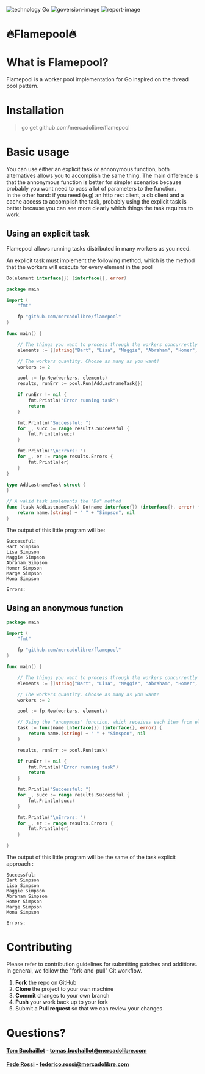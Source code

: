 ![technology Go](https://img.shields.io/badge/technology-go-blue.svg)
![goversion-image](https://img.shields.io/badge/Go-1.12+-00ADD8.svg)
![report-image](https://goreportcard.com/badge/github.com/mercadolibre/flamepool)

# :fire:Flamepool:fire:  

# What is Flamepool?
Flamepool is a worker pool implementation for Go inspired on the thread pool pattern.
# Installation
> go get github.com/mercadolibre/flamepool

# Basic usage
You can use either an explicit task or annonymous function, both alternatives allows you to accomplish the same thing. The main difference is that the annonymous function is better for simpler scenarios because probably you wont need to pass a lot of parameters to the function.  
In the other hand: if you need (e.g) an http rest client, a db client and a cache access to accomplish the task, probably using the explicit task is better because you can see more clearly which things the task requires to work.

## Using an explicit task
Flamepool allows running tasks distributed in many workers as you need.

An explicit task must implement the following method, which is the method that the workers will execute for every element in the pool
```go
Do(element interface{}) (interface{}, error)
```

```go
package main

import (
	"fmt"

	fp "github.com/mercadolibre/flamepool"
)

func main() {

	// The things you want to process through the workers concurrently
	elements := []string{"Bart", "Lisa", "Maggie", "Abraham", "Homer", "Marge", "Mona"}

	// The workers quantity. Choose as many as you want!
	workers := 2

	pool := fp.New(workers, elements)
	results, runErr := pool.Run(AddLastnameTask{})

	if runErr != nil {
		fmt.Println("Error running task")
		return
	}

	fmt.Println("Successful: ")
	for _, succ := range results.Successful {
		fmt.Println(succ)
	}

	fmt.Println("\nErrors: ")
	for _, er := range results.Errors {
		fmt.Println(er)
	}
}

type AddLastnameTask struct {
}

// A valid task implements the "Do" method
func (task AddLastnameTask) Do(name interface{}) (interface{}, error) {
	return name.(string) + " " + "Simpson", nil
}
```

The output of this little program will be:
```console
Successful: 
Bart Simpson
Lisa Simpson
Maggie Simpson
Abraham Simpson
Homer Simpson
Marge Simpson
Mona Simpson

Errors: 
```

## Using an anonymous function
```go
package main

import (
	"fmt"

	fp "github.com/mercadolibre/flamepool"
)

func main() {

	// The things you want to process through the workers concurrently
	elements := []string{"Bart", "Lisa", "Maggie", "Abraham", "Homer", "Marge", "Mona"}

	// The workers quantity. Choose as many as you want!
	workers := 2

	pool := fp.New(workers, elements)

	// Using the "anonymous" function, which receives each item from elements slice as "name" parameter
	task := func(name interface{}) (interface{}, error) {
		return name.(string) + " " + "Simspon", nil
	}

	results, runErr := pool.Run(task)

	if runErr != nil {
		fmt.Println("Error running task")
		return
	}

	fmt.Println("Successful: ")
	for _, succ := range results.Successful {
		fmt.Println(succ)
	}

	fmt.Println("\nErrors: ")
	for _, er := range results.Errors {
		fmt.Println(er)
	}

}


```

The output of this little program will be the same of the task explicit approach :
```console
Successful: 
Bart Simpson
Lisa Simpson
Maggie Simpson
Abraham Simpson
Homer Simpson
Marge Simpson
Mona Simpson

Errors: 
```
# Contributing

Please refer to contribution guidelines for submitting patches and additions. In general, we follow the "fork-and-pull" Git workflow.

 1. **Fork** the repo on GitHub
 2. **Clone** the project to your own machine
 3. **Commit** changes to your own branch
 4. **Push** your work back up to your fork
 5. Submit a **Pull request** so that we can review your changes


# Questions?
#### [Tom Buchaillot](https://github.com/tbuchaillot) - tomas.buchaillot@mercadolibre.com
#### [Fede Rossi](https://github.com/rossifedericoe) - federico.rossi@mercadolibre.com
